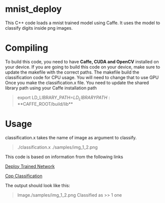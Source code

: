 # mnist_deploy
This C++ code loads a mnist trained model using Caffe. It uses the model to classify digits inside png images.

# Compiling
To build this code, you need to have **Caffe, CUDA and OpenCV** installed on your device. If you are going to build this code on your device, make sure to update the makefile with the correct paths. 
The makefile build the classification code for CPU usage. You will need to change that to use GPU
Once you make the classification.x file. You need to update the shared library path using your Caffe installation path
> export LD_LIBRARY_PATH=$LD_LIBRARYPATH:**$CAFFE_ROOT/build/lib**

# Usage

classification.x takes the name of image as argument to classify. 
> ./classification.x ./samples/img_1_2.png

This code is based on information from the following links

[Deploy Trained Network](https://github.com/BVLC/caffe/wiki/Using-a-Trained-Network:-Deploy)

[Cpp Classification](https://github.com/BVLC/caffe/tree/master/examples/cpp_classification)

The output should look like this:
> Image./samples/img_1_2.png  Classified as >> 1 one

